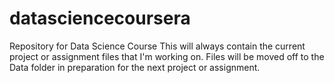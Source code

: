 # datasciencecoursera
Repository for Data Science Course
This will always contain the current project or assignment files that I'm working on.
Files will be moved off to the Data folder in preparation for the next project or assignment.
